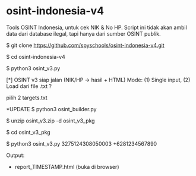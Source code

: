 # osint-indonesia-v4
Tools OSINT Indonesia, untuk cek NIK &amp; No HP. Script ini tidak akan ambil data dari database ilegal, tapi hanya dari sumber OSINT publik.

$ git clone https://github.com/spyschools/osint-indonesia-v4.git

$ cd osint-indonesia-v4

$ python3 osint_v3.py

[*] OSINT v3 siap jalan (NIK/HP → hasil + HTML)
Mode: (1) Single input, (2) Load dari file .txt ? 

pilih 2
targets.txt

*UPDATE
$ python3 osint_builder.py

$ unzip osint_v3.zip -d osint_v3_pkg

$ cd osint_v3_pkg

$ python3 osint_v3.py 3275124308050003 +6281234567890

Output:
- report_TIMESTAMP.html (buka di browser)

